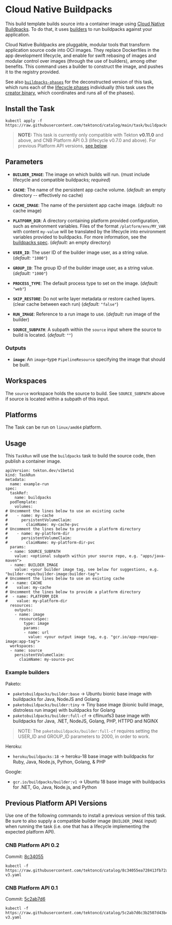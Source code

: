 # Cloud Native Buildpacks

This build template builds source into a container image using [Cloud Native Buildpacks](https://buildpacks.io). To do that, it uses [builders](https://buildpacks.io/docs/concepts/components/builder/#what-is-a-builder) to run buildpacks against your application.

Cloud Native Buildpacks are pluggable, modular tools that transform application source code into OCI images. They replace Dockerfiles in the app development lifecycle, and enable for swift rebasing of images and modular control over images (through the use of builders), among other benefits. This command uses a builder to construct the image, and pushes it to the registry provided.

See also [`buildpacks-phases`](../../buildpacks-phases) for the deconstructed version of this task, which runs each of the [lifecycle phases](https://buildpacks.io/docs/concepts/components/lifecycle/#phases) individually (this task uses the [creator binary](https://github.com/buildpacks/spec/blob/platform/0.3/platform.md#operations), which coordinates and runs all of the phases).

## Install the Task

```
kubectl apply -f https://raw.githubusercontent.com/tektoncd/catalog/main/task/buildpacks/0.1/buildpacks.yaml
```

> **NOTE:** This task is currently only compatible with Tekton **v0.11.0** and above, and CNB Platform API 0.3 (lifecycle v0.7.0 and above). For previous Platform API versions, [see below](#previous-platform-api-versions).

## Parameters

* **`BUILDER_IMAGE`**: The image on which builds will run. (must include lifecycle and compatible buildpacks; _required_)

* **`CACHE`**: The name of the persistent app cache volume. (_default:_ an empty directory -- effectively no cache)

* **`CACHE_IMAGE`**: The name of the persistent app cache image. (_default:_ no cache image)

* **`PLATFORM_DIR`**: A directory containing platform provided configuration, such as environment variables.
  Files of the format `/platform/env/MY_VAR` with content `my-value` will be translated by the lifecycle into environment variables provided to buildpacks. For more information, see the [buildpacks spec](https://github.com/buildpacks/spec/blob/master/buildpack.md#provided-by-the-platform). (_default:_ an empty directory)

* **`USER_ID`**: The user ID of the builder image user, as a string value. (_default:_ `"1000"`)

* **`GROUP_ID`**: The group ID of the builder image user, as a string value. (_default:_ `"1000"`)

* **`PROCESS_TYPE`**: The default process type to set on the image. (_default:_ `"web"`)

* **`SKIP_RESTORE`**: Do not write layer metadata or restore cached layers. (clear cache between each run) (_default:_ `"false"`)

* **`RUN_IMAGE`**: Reference to a run image to use. (_default:_ run image of the builder)

* **`SOURCE_SUBPATH`**: A subpath within the `source` input where the source to build is located. (_default:_ `""`)

### Outputs

* **`image`**: An `image`-type `PipelineResource` specifying the image that should
  be built.

## Workspaces

The `source` workspace holds the source to build. See `SOURCE_SUBPATH` above if source is located within a subpath of this input.

## Platforms

The Task can be run on `linux/amd64` platform.

## Usage

This `TaskRun` will use the `buildpacks` task to build the source code, then publish a container image.

```
apiVersion: tekton.dev/v1beta1
kind: TaskRun
metadata:
  name: example-run
spec:
  taskRef:
    name: buildpacks
  podTemplate:
    volumes:
# Uncomment the lines below to use an existing cache
#    - name: my-cache
#      persistentVolumeClaim:
#        claimName: my-cache-pvc
# Uncomment the lines below to provide a platform directory
#    - name: my-platform-dir
#      persistentVolumeClaim:
#        claimName: my-platform-dir-pvc
  params:
  - name: SOURCE_SUBPATH
    value: <optional subpath within your source repo, e.g. "apps/java-maven">
  - name: BUILDER_IMAGE
    value: <your builder image tag, see below for suggestions, e.g. "builder-repo/builder-image:builder-tag">
# Uncomment the lines below to use an existing cache
#  - name: CACHE
#    value: my-cache
# Uncomment the lines below to provide a platform directory
#  - name: PLATFORM_DIR
#    value: my-platform-dir
  resources:
    outputs:
    - name: image
      resourceSpec:
        type: image
        params:
        - name: url
          value: <your output image tag, e.g. "gcr.io/app-repo/app-image:app-tag">
  workspaces:
  - name: source
    persistentVolumeClaim:
      claimName: my-source-pvc
```

### Example builders
Paketo:
- `paketobuildpacks/builder:base` &rarr; Ubuntu bionic base image with buildpacks for Java, NodeJS and Golang
- `paketobuildpacks/builder:tiny` &rarr; Tiny base image (bionic build image, distroless run image) with buildpacks for Golang
- `paketobuildpacks/builder:full-cf` &rarr; cflinuxfs3 base image with buildpacks for Java, .NET, NodeJS, Golang, PHP, HTTPD and NGINX
> NOTE: The `paketobuildpacks/builder:full-cf` requires setting the USER_ID and GROUP_ID parameters to 2000, in order to work.

Heroku:
 - `heroku/buildpacks:18` &rarr; heroku-18 base image with buildpacks for Ruby, Java, Node.js, Python, Golang, & PHP

Google:
 - `gcr.io/buildpacks/builder:v1` &rarr; Ubuntu 18 base image with buildpacks for .NET, Go, Java, Node.js, and Python

## Previous Platform API Versions

Use one of the following commands to install a previous version of this task. Be sure to also supply a compatible builder image (`BUILDER_IMAGE` input) when running the task (i.e. one that has a lifecycle implementing the expected platform API).

### CNB Platform API 0.2

Commit: [8c34055](https://github.com/tektoncd/catalog/tree/8c34055ea728413fb72af061e7bcbf1859a9fbd6/buildpacks#inputs)

```
kubectl -f https://raw.githubusercontent.com/tektoncd/catalog/8c34055ea728413fb72af061e7bcbf1859a9fbd6/buildpacks/buildpacks-v3.yaml
```

### CNB Platform API 0.1

Commit: [5c2ab7d6](https://github.com/tektoncd/catalog/tree/5c2ab7d6c3b2507d43b49577d7f1bee9c49ed8ab/buildpacks#inputs)

```
kubectl -f https://raw.githubusercontent.com/tektoncd/catalog/5c2ab7d6c3b2507d43b49577d7f1bee9c49ed8ab/buildpacks/buildpacks-v3.yaml
```
